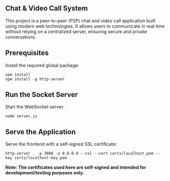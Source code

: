 ## Chat & Video Call System

This project is a peer-to-peer (P2P) chat and video call application built using modern web technologies. It allows users to communicate in real time without relying on a centralized server, ensuring secure and private conversations.

## Prerequisites
Install the required global package:
```cli
npm install
npm install -g http-server 
```

## Run the Socket Server
Start the WebSocket server:
```cli
node server.js
```

## Serve the Application
Serve the frontend with a self-signed SSL certificate:
```cli
http-server . -p 3000 -a 0.0.0.0 --ssl --cert certs/localhost.pem --key certs/localhost-key.pem
```
**Note: The certificates used here are self-signed and intended for development/testing purposes only.**